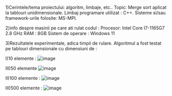 1)Cerintele/tema proiectului: algoritm, limbaje, etc..
Topic: Merge sort aplicat la tablouri unidimensionale.
Limbaj programare utilizat : C++.
Sisteme si/sau framework-urile folosite: MS-MPI.

2)info despre masinii pe care ati rulat codul :
Procesor: Intel Core I7-1165G7 2.8 GHz
RAM : 8GB
Sistem de operare : Windows 11

3)Rezultatele experimentale, adica timpii de rulare.
Algoritmul a fost testat pe tablouri dimensionale cu dimensiuni de :

I)10 elemente :
![image](https://github.com/user-attachments/assets/8d23ca74-0785-400e-9ce8-c55f57c156fd)

III)50 elemente
![image](https://github.com/user-attachments/assets/9e6740bc-b25c-40e6-9324-87e91de8ac24)

II)100 elemente :
![image](https://github.com/user-attachments/assets/4e84a4e0-faa3-426e-a8fc-cf45925296de)

III)500 elemente :
![image](https://github.com/user-attachments/assets/ffac1b91-110d-41e1-b3b2-3b6d8e1abc9a)

